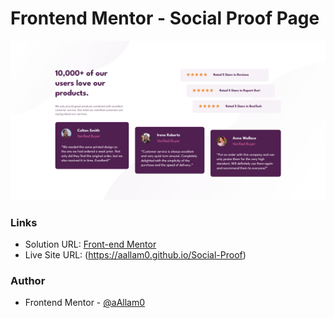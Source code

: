 # Frontend Mentor - Social Proof Page

![](images/social-proof.png)

### Links

- Solution URL: [Front-end Mentor](https://www.frontendmentor.io/solutions/two-backgrounds-using-css-backgroundimage-Yu1YBRTV0O)
- Live Site URL: (https://aallam0.github.io/Social-Proof)


### Author

- Frontend Mentor - [@aAllam0](https://www.frontendmentor.io/profile/aAllam0)


